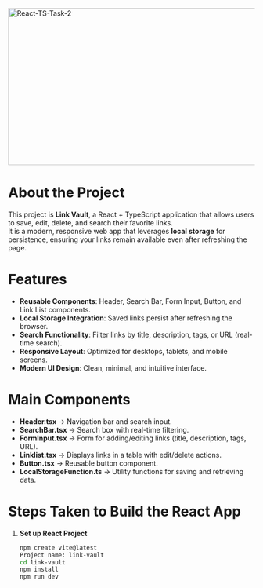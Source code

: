 <img src="https://socialify.git.ci/mmelokuhlemaphisa/React-TS-Task-2/image?language=1&owner=1&name=1&stargazers=1&theme=Light" alt="React-TS-Task-2" width="640" height="320" />

# About the Project

This project is **Link Vault**, a React + TypeScript application that allows users to save, edit, delete, and search their favorite links.  
It is a modern, responsive web app that leverages **local storage** for persistence, ensuring your links remain available even after refreshing the page.


# Features

* **Reusable Components**: Header, Search Bar, Form Input, Button, and Link List components.
* **Local Storage Integration**: Saved links persist after refreshing the browser.
* **Search Functionality**: Filter links by title, description, tags, or URL (real-time search).
* **Responsive Layout**: Optimized for desktops, tablets, and mobile screens.
* **Modern UI Design**: Clean, minimal, and intuitive interface.


# Main Components

* **Header.tsx** → Navigation bar and search input.
* **SearchBar.tsx** → Search box with real-time filtering.
* **FormInput.tsx** → Form for adding/editing links (title, description, tags, URL).
* **Linklist.tsx** → Displays links in a table with edit/delete actions.
* **Button.tsx** → Reusable button component.
* **LocalStorageFunction.ts** → Utility functions for saving and retrieving data.

# Steps Taken to Build the React App

1. **Set up React Project**
   ```bash
   npm create vite@latest
   Project name: link-vault
   cd link-vault
   npm install
   npm run dev

